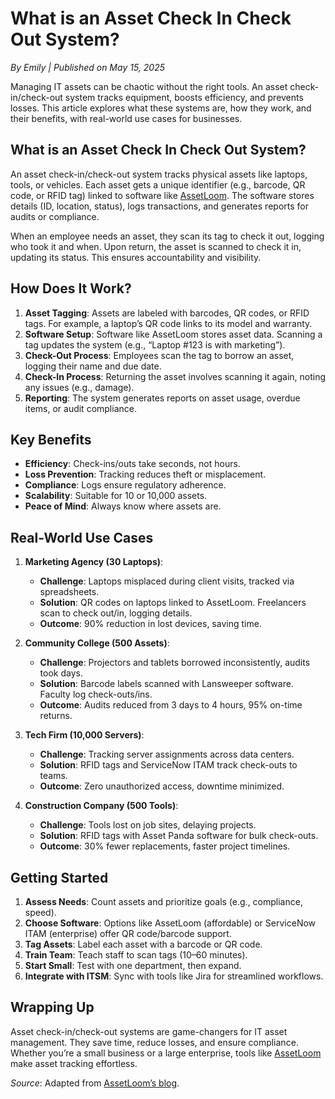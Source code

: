 # What is an Asset Check In Check Out System?

*By Emily | Published on May 15, 2025*

Managing IT assets can be chaotic without the right tools. An asset check-in/check-out system tracks equipment, boosts efficiency, and prevents losses. This article explores what these systems are, how they work, and their benefits, with real-world use cases for businesses.

## What is an Asset Check In Check Out System?

An asset check-in/check-out system tracks physical assets like laptops, tools, or vehicles. Each asset gets a unique identifier (e.g., barcode, QR code, or RFID tag) linked to software like [AssetLoom](https://assetloom.com). The software stores details (ID, location, status), logs transactions, and generates reports for audits or compliance.

When an employee needs an asset, they scan its tag to check it out, logging who took it and when. Upon return, the asset is scanned to check it in, updating its status. This ensures accountability and visibility.

## How Does It Work?

1. **Asset Tagging**: Assets are labeled with barcodes, QR codes, or RFID tags. For example, a laptop’s QR code links to its model and warranty.
2. **Software Setup**: Software like AssetLoom stores asset data. Scanning a tag updates the system (e.g., “Laptop #123 is with marketing”).
3. **Check-Out Process**: Employees scan the tag to borrow an asset, logging their name and due date.
4. **Check-In Process**: Returning the asset involves scanning it again, noting any issues (e.g., damage).
5. **Reporting**: The system generates reports on asset usage, overdue items, or audit compliance.

## Key Benefits

- **Efficiency**: Check-ins/outs take seconds, not hours.
- **Loss Prevention**: Tracking reduces theft or misplacement.
- **Compliance**: Logs ensure regulatory adherence.
- **Scalability**: Suitable for 10 or 10,000 assets.
- **Peace of Mind**: Always know where assets are.

## Real-World Use Cases

1. **Marketing Agency (30 Laptops)**:
   - **Challenge**: Laptops misplaced during client visits, tracked via spreadsheets.
   - **Solution**: QR codes on laptops linked to AssetLoom. Freelancers scan to check out/in, logging details.
   - **Outcome**: 90% reduction in lost devices, saving time.

2. **Community College (500 Assets)**:
   - **Challenge**: Projectors and tablets borrowed inconsistently, audits took days.
   - **Solution**: Barcode labels scanned with Lansweeper software. Faculty log check-outs/ins.
   - **Outcome**: Audits reduced from 3 days to 4 hours, 95% on-time returns.

3. **Tech Firm (10,000 Servers)**:
   - **Challenge**: Tracking server assignments across data centers.
   - **Solution**: RFID tags and ServiceNow ITAM track check-outs to teams.
   - **Outcome**: Zero unauthorized access, downtime minimized.

4. **Construction Company (500 Tools)**:
   - **Challenge**: Tools lost on job sites, delaying projects.
   - **Solution**: RFID tags with Asset Panda software for bulk check-outs.
   - **Outcome**: 30% fewer replacements, faster project timelines.

## Getting Started

1. **Assess Needs**: Count assets and prioritize goals (e.g., compliance, speed).
2. **Choose Software**: Options like AssetLoom (affordable) or ServiceNow ITAM (enterprise) offer QR code/barcode support.
3. **Tag Assets**: Label each asset with a barcode or QR code.
4. **Train Team**: Teach staff to scan tags (10–60 minutes).
5. **Start Small**: Test with one department, then expand.
6. **Integrate with ITSM**: Sync with tools like Jira for streamlined workflows.

## Wrapping Up

Asset check-in/check-out systems are game-changers for IT asset management. They save time, reduce losses, and ensure compliance. Whether you’re a small business or a large enterprise, tools like [AssetLoom](https://assetloom.com) make asset tracking effortless.

*Source*: Adapted from [AssetLoom’s blog](https://assetloom.com/blog/asset-check-in-check-out-system).
